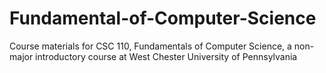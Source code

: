 # Fundamental-of-Computer-Science
Course materials for CSC 110, Fundamentals of Computer Science, a non-major introductory course at West Chester University of Pennsylvania
